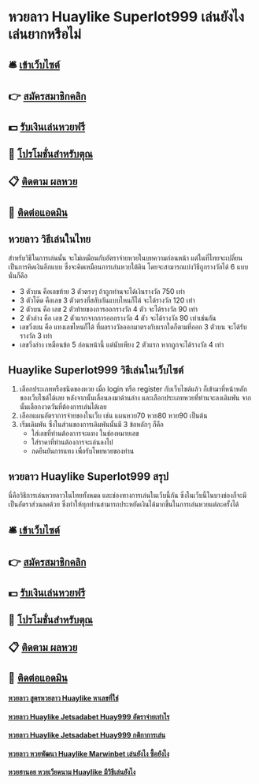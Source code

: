 # หวยลาว Huaylike Superlot999 เล่นยังไง เล่นยากหรือไม่

## 🛎 [เข้าเว็บไซต์](https://bit.ly/3xvziG0)
## 👉 [สมัครสมาชิกคลิก](https://bit.ly/3xvziG0)
## 💵 [รับเงินเล่นหวยฟรี](https://bit.ly/3QMQFZL)
## 👑 [โปรโมชั่นสำหรับตุณ](https://bit.ly/3QMQFZL)
## 📋 [ติดตาม ผลหวย](https://bit.ly/3QMQFZL)
## 📱 [ติดต่อแอดมิน](https://bit.ly/3QMQFZL)

## หวยลาว วิธีเล่นในไทย
สำหรับวิธีในการเล่นนั้น จะไม่เหมือนกับอัตราจ่ายหวยในบทความก่อนหน้า แต่ในที่ไทยจะเปลี่ยนเป็นการคิดเงินอีกแบบ ซึ่งจะคิดเหมือนการเล่นหวยใต้ดิน โดยจะสามารถแบ่งวิธีถูกรางวัลได้ 6 แบบนั่นก็คือ
- 3 ตัวบน คือเลขท้าย 3 ตัวตรงๆ ถ้าถูกท่านจะได้เงินรางวัล 750 เท่า
- 3 ตัวโต๊ด คือเลข 3 ตัวตรงที่สลับกันแบบไหนก็ได้ จะได้รางวัล 120 เท่า
- 2 ตัวบน คือ เลข 2 ตัวท้ายของการออกรางวัล 4 ตัว จะได้รางวัล 90 เท่า
- 2 ตัวล่าง คือ เลข 2 ตัวแรกจากการออกรางวัล 4 ตัว จะได้รางวัล 90 เท่าเช่นกัน
- เลขวิ่งบน คือ แทงเลขไหนก็ได้ ที่ผลรางวัลออกมาตรงกับแรกใดก็ตามที่ออก 3 ตัวบน จะได้รับรางวัล 3 เท่า
- เลขวิ่งล่าง เหมือนข้อ 5 ก่อนหน้านี้ แต่นับเพียง 2 ตัวแรก หากถูกจะได้รางวัล 4 เท่า

## Huaylike Superlot999 วิธีเล่นในเว็บไซต์
1. เลือกประเภทหรือชนิดของหวย เมื่อ login หรือ register กับเว็บไซต์แล้ว ก็เข้ามาที่หน้าหลักของเว็บไซต์ได้เลย หลังจากนั้นเลื่อนลงมาด้านล่าง และเลือกประเภทหวยที่ท่านจะลงเดิมพัน จากนั้นเลือกงวดวันที่ต้องการเล่นได้เลย
2. เลือกแผนอัตราการจ่ายของในเว็บ เช่น แผนหวย70 หวย80 หวย90 เป็นต้น
3. เริ่มเดิมพัน ซึ่งในส่วนของการเดิมพันนั้นมี 3 ข้อหลักๆ ก็คือ
	- ใส่เลขที่ท่านต้องการจะแทง ในช่องหมายเลข
	- ใส่ราคาที่ท่านต้องการจะเล่นลงไป
	- กดยืนยันการแทง เพื่อรับโพยหวยของท่าน

## หวยลาว Huaylike Superlot999 สรุป
นี่คือวิธีการเล่นหวยลาวในไทยทั้งหมด และช่องทางการเล่นในเว็บนี้กัน ซึ่งในเว็บนี้ในบางช่องก็จะมีเป็นอัตราส่วนลดด้วย ซึ่งทำให้ทุกท่านสามารถประหยัดเงินได้มากขึ้นในการเล่นหวยแต่ละครั้งได้

## 🛎 [เข้าเว็บไซต์](https://bit.ly/3xvziG0)
## 👉 [สมัครสมาชิกคลิก](https://bit.ly/3xvziG0)
## 💵 [รับเงินเล่นหวยฟรี](https://bit.ly/3QMQFZL)
## 👑 [โปรโมชั่นสำหรับตุณ](https://bit.ly/3QMQFZL)
## 📋 [ติดตาม ผลหวย](https://bit.ly/3QMQFZL)
## 📱 [ติดต่อแอดมิน](https://bit.ly/3QMQFZL)

#### [หวยลาว สูตรหวยลาว Huaylike หาเลขที่ใช่](https://atom.io/themes/หวยลาว%20สูตรหวยลาว%20Huaylike%20หาเลขที่ใช่)
#### [หวยลาว Huaylike Jetsadabet Huay999 อัตราจ่ายเท่าไร](https://atom.io/themes/หวยลาว%20Huaylike%20Jetsadabet%20Huay999%20อัตราจ่ายเท่าไร)
#### [หวยลาว Huaylike Jetsadabet Huay999 กติกาการเล่น](https://atom.io/themes/หวยลาว%20Huaylike%20Jetsadabet%20Huay999%20กติกาการเล่น)
#### [หวยลาว หวยพัฒนา Huaylike Marwinbet เล่นยังไง ซื้อยังไง](https://atom.io/themes/หวยลาว%20หวยพัฒนา%20Huaylike%20Marwinbet%20เล่นยังไง%20ซื้อยังไง)
#### [หวยฮานอย หวยเวียดนาม Huaylike มีวิธีเล่นยังไง](https://atom.io/themes/หวยฮานอย%20หวยเวียดนาม%20Huaylike%20มีวิธีเล่นยังไง)
